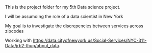 This is the project folder for my 5th Data science project.

I will be assumoing the role of a data scientist in New York 

My goal is to investigate the discrepencies between services across zipcodes

Working with https://data.cityofnewyork.us/Social-Services/NYC-311-Data/jrb2-thup/about_data.
